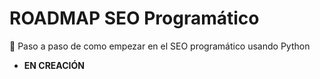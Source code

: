 # ROADMAP SEO Programático

📝 Paso a paso de como empezar en el SEO programático usando Python

- **EN CREACIÓN**
